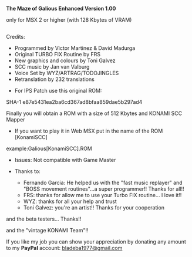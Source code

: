 **The Maze of Galious Enhanced Version 1.00**

only for MSX 2 or higher (with 128 Kbytes of VRAM)
##


Credits:
- Programmed by Victor Martinez & David Madurga
- Original TURBO FIX Routine by FRS
- New graphics and colours by Toni Galvez
- SCC music by Jan van Valburg
- Voice Set by WYZ/ARTRAG/TODOJINGLES
- Retranslation by 232 translations





              

* For IPS Patch use this original ROM: 

SHA-1
e87e5431ea2ba6cd367ad8bfaa859dae5b297ad4	


Finally you will obtain a ROM with a size of 512 Kbytes and KONAMI SCC Mapper


* If you want to play it in Web MSX put in the name of the ROM [KonamiSCC]

example:Galious[KonamiSCC].ROM     



* Issues: Not compatible with Game Master

* Thanks to:

  - Fernando Garcia: He helped us with the "fast music replayer" and "BOSS movement routines"...a super programmer!! Thanks for all!!
  - FRS: thanks for allow me to use your Turbo FIX routine... I love it!!
  - WYZ: thanks for all your help and trust
  - Toni Galvez: you're an artist!! Thanks for your cooperation

and the beta testers... Thanks!!

and the "vintage KONAMI Team"!!

If you like my job you can show your
appreciation by donating any amount to my
**PayPal** account: [bladeba1977@gmail.com](https://paypal.me/bladeba1977)
